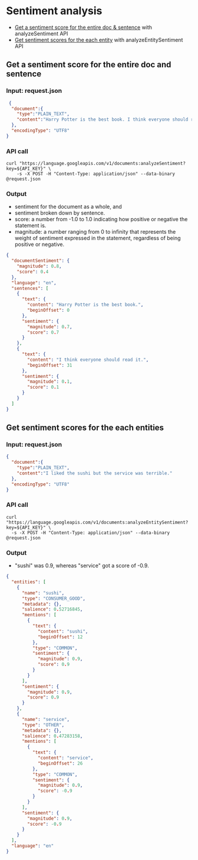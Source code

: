 # Sentiment analysis
* [Get a sentiment score for the entire doc & sentence](#get-a-sentiment-score-for-the-entire-doc-and-sentence) with analyzeSentiment API
* [Get sentiment scores for the each entity](#get-sentiment-scores-for-the-each-entities) with analyzeEntitySentiment API

## Get a sentiment score for the entire doc and sentence

### Input: request.json
```json
 {
  "document":{
    "type":"PLAIN_TEXT",
    "content":"Harry Potter is the best book. I think everyone should read it."
  },
  "encodingType": "UTF8"
}
```
### API call
```
curl "https://language.googleapis.com/v1/documents:analyzeSentiment?key=${API_KEY}" \
    -s -X POST -H "Content-Type: application/json" --data-binary @request.json
```
### Output
* sentiment for the document as a whole, and 
* sentiment broken down by sentence.
* score: a number from -1.0 to 1.0 indicating how positive or negative the statement is.
* magnitude: a number ranging from 0 to infinity that represents the weight of sentiment expressed in the statement, regardless of being positive or negative.

```json
{
  "documentSentiment": {
    "magnitude": 0.8,
    "score": 0.4
  },
  "language": "en",
  "sentences": [
    {
      "text": {
        "content": "Harry Potter is the best book.",
        "beginOffset": 0
      },
      "sentiment": {
        "magnitude": 0.7,
        "score": 0.7
      }
    },
    {
      "text": {
        "content": "I think everyone should read it.",
        "beginOffset": 31
      },
      "sentiment": {
        "magnitude": 0.1,
        "score": 0.1
      }
    }
  ]
}
```


## Get sentiment scores for the each entities

### Input: request.json
```json
{
  "document":{
    "type":"PLAIN_TEXT",
    "content":"I liked the sushi but the service was terrible."
  },
  "encodingType": "UTF8"
}
```

### API call
```
curl "https://language.googleapis.com/v1/documents:analyzeEntitySentiment?key=${API_KEY}" \
  -s -X POST -H "Content-Type: application/json" --data-binary @request.json
```

### Output
* "sushi" was 0.9, whereas "service" got a score of -0.9.
```json
{
  "entities": [
    {
      "name": "sushi",
      "type": "CONSUMER_GOOD",
      "metadata": {},
      "salience": 0.52716845,
      "mentions": [
        {
          "text": {
            "content": "sushi",
            "beginOffset": 12
          },
          "type": "COMMON",
          "sentiment": {
            "magnitude": 0.9,
            "score": 0.9
          }
        }
      ],
      "sentiment": {
        "magnitude": 0.9,
        "score": 0.9
      }
    },
    {
      "name": "service",
      "type": "OTHER",
      "metadata": {},
      "salience": 0.47283158,
      "mentions": [
        {
          "text": {
            "content": "service",
            "beginOffset": 26
          },
          "type": "COMMON",
          "sentiment": {
            "magnitude": 0.9,
            "score": -0.9
          }
        }
      ],
      "sentiment": {
        "magnitude": 0.9,
        "score": -0.9
      }
    }
  ],
  "language": "en"
}
```
